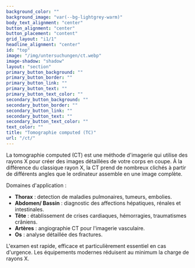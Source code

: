 ```yaml
---
background_color: ""
background_image: "var(--bg-lightgrey-warm)"
body_text_alignment: "center"
button_alignment: "center"
button_placement: "content"
grid_layout: "i1/1"
headline_alignment: "center"
id: "top"
image: "/img/untersuchungen/ct.webp"
image-shadow: "shadow"
layout: "section"
primary_button_background: ""
primary_button_border: ""
primary_button_link: ""
primary_button_text: ""
primary_button_text_color: ""
secondary_button_background: ""
secondary_button_border: ""
secondary_button_link: ""
secondary_button_text: ""
secondary_button_text_color: ""
text_color: ""
title: "Tomographie computed (TC)"
url: "/ct/"
---
```


La tomographie computed (CT) est une méthode d'imagerie qui utilise des rayons X pour créer des images détaillées de votre corps en coupe. À la différence du classique rayon X, la CT prend de nombreux clichés à partir de différents angles que le ordinateur assemble en une image complète.

Domaines d'application :

- **Thorax** : detection de maladies pulmonaires, tumeurs, embolies.
- **Abdomen/ Bassin** : diagnostic des affections hépatiques, rénales et intestinales.
- **Tête** : établissement de crises cardiaques, hémorragies, traumatismes crâniens.
- **Artères** : angiographie CT pour l'imagerie vasculaire.
- **Os** : analyse détaillée des fractures.

L'examen est rapide, efficace et particulièrement essentiel en cas d'urgence. Les équipements modernes réduisent au minimum la charge de rayons X.